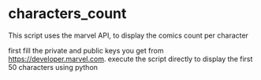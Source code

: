 # characters_count

This script uses the marvel API, to display the comics count per character

first fill the private and public keys you get from https://developer.marvel.com. execute the script directly to display the first 50 characters using python


